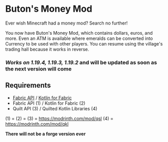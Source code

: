 # Buton's Money Mod

Ever wish Minecraft had a money mod? Search no further!

You now have Buton's Money Mod, which contains dollars, euros, and more. Even an ATM is available where emeralds can be converted into Currency to be used with other players. You can resume using the village's trading hall because it works in reverse.

### *Works on 1.19.4, 1.19.3, 1.19.2* and will be updated as soon as the next version will come

## Requirements

- <a href="https://modrinth.com/mod/fabric-api">Fabric API</a> / <a href="https://modrinth.com/mod/fabric-language-kotlin">Kotlin for Fabric</a>
- Fabric API (1) / Kotlin for Fabric (2)
- Quilt API (3) / Quilted Kotlin Libraries (4)

(1) = 
(2) = 
(3) = https://modrinth.com/mod/qsl
(4) = https://modrinth.com/mod/qkl

**There will not be a forge version ever**
